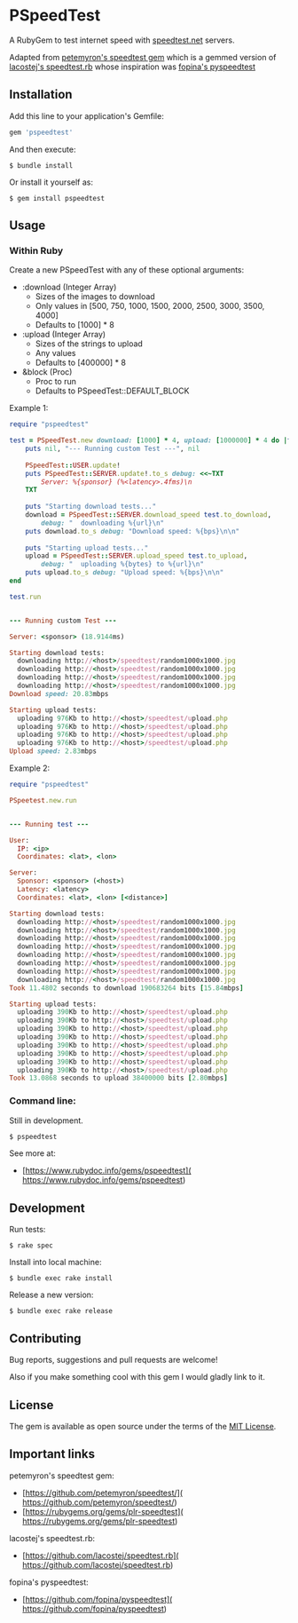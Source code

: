 # PSpeedTest

A RubyGem to test internet speed with [speedtest.net](
	https://www.speedtest.net/) servers.

Adapted from [petemyron's speedtest gem](
	https://github.com/petemyron/speedtest/)
which is a gemmed version of [lacostej's speedtest.rb](
	https://github.com/lacostej/speedtest.rb)
whose inspiration was [fopina's pyspeedtest](
	https://github.com/fopina/pyspeedtest)

## Installation

Add this line to your application's Gemfile:

```ruby
gem 'pspeedtest'
```

And then execute:

	$ bundle install

Or install it yourself as:

	$ gem install pspeedtest

## Usage

### Within Ruby

Create a new PSpeedTest with any of these optional arguments:
- :download (Integer Array)
  - Sizes of the images to download
  - Only values in [500, 750, 1000, 1500, 2000, 2500, 3000, 3500, 4000]
  - Defaults to [1000] * 8
- :upload (Integer Array)
  - Sizes of the strings to upload
  - Any values
  - Defaults to [400000] * 8
- &block (Proc)
  - Proc to run
  - Defaults to PSpeedTest::DEFAULT_BLOCK

Example 1:

```ruby
require "pspeedtest"

test = PSpeedTest.new download: [1000] * 4, upload: [1000000] * 4 do |test|
	puts nil, "--- Running custom Test ---", nil
	
	PSpeedTest::USER.update!
	puts PSpeedTest::SERVER.update!.to_s debug: <<~TXT
		Server: %{sponsor} (%<latency>.4fms)\n
	TXT
	
	puts "Starting download tests..."
	download = PSpeedTest::SERVER.download_speed test.to_download,
		debug: "  downloading %{url}\n"
	puts download.to_s debug: "Download speed: %{bps}\n\n"
	
	puts "Starting upload tests..."
	upload = PSpeedTest::SERVER.upload_speed test.to_upload,
		debug: "  uploading %{bytes} to %{url}\n"
	puts upload.to_s debug: "Upload speed: %{bps}\n\n"
end

test.run
```

```ruby

--- Running custom Test ---

Server: <sponsor> (18.9144ms)

Starting download tests:
  downloading http://<host>/speedtest/random1000x1000.jpg
  downloading http://<host>/speedtest/random1000x1000.jpg
  downloading http://<host>/speedtest/random1000x1000.jpg
  downloading http://<host>/speedtest/random1000x1000.jpg
Download speed: 20.83mbps

Starting upload tests:
  uploading 976Kb to http://<host>/speedtest/upload.php
  uploading 976Kb to http://<host>/speedtest/upload.php
  uploading 976Kb to http://<host>/speedtest/upload.php
  uploading 976Kb to http://<host>/speedtest/upload.php
Upload speed: 2.83mbps

```

Example 2:

```ruby
require "pspeedtest"

PSpeetest.new.run
```

```ruby

--- Running test ---

User:
  IP: <ip>
  Coordinates: <lat>, <lon>

Server:
  Sponsor: <sponsor> (<host>)
  Latency: <latency>
  Coordinates: <lat>, <lon> [<distance>]

Starting download tests:
  downloading http://<host>/speedtest/random1000x1000.jpg
  downloading http://<host>/speedtest/random1000x1000.jpg
  downloading http://<host>/speedtest/random1000x1000.jpg
  downloading http://<host>/speedtest/random1000x1000.jpg
  downloading http://<host>/speedtest/random1000x1000.jpg
  downloading http://<host>/speedtest/random1000x1000.jpg
  downloading http://<host>/speedtest/random1000x1000.jpg
  downloading http://<host>/speedtest/random1000x1000.jpg
Took 11.4802 seconds to download 190683264 bits [15.84mbps]

Starting upload tests:
  uploading 390Kb to http://<host>/speedtest/upload.php
  uploading 390Kb to http://<host>/speedtest/upload.php
  uploading 390Kb to http://<host>/speedtest/upload.php
  uploading 390Kb to http://<host>/speedtest/upload.php
  uploading 390Kb to http://<host>/speedtest/upload.php
  uploading 390Kb to http://<host>/speedtest/upload.php
  uploading 390Kb to http://<host>/speedtest/upload.php
  uploading 390Kb to http://<host>/speedtest/upload.php
Took 13.0868 seconds to upload 38400000 bits [2.80mbps]

```

### Command line:

Still in development.

```bash
$ pspeedtest
```

See more at:
* [https://www.rubydoc.info/gems/pspeedtest](
	https://www.rubydoc.info/gems/pspeedtest)

## Development

Run tests:

	$ rake spec

Install into local machine:

	$ bundle exec rake install

Release a new version:

	$ bundle exec rake release

## Contributing

Bug reports, suggestions and pull requests are welcome!

Also if you make something cool with this gem I would gladly link to it.

## License

The gem is available as open source under the terms of the [MIT License](
	https://opensource.org/licenses/MIT).

## Important links

petemyron's speedtest gem:
- [https://github.com/petemyron/speedtest/](
	https://github.com/petemyron/speedtest/)
- [https://rubygems.org/gems/plr-speedtest](
	https://rubygems.org/gems/plr-speedtest)

lacostej's speedtest.rb:
- [https://github.com/lacostej/speedtest.rb](
	https://github.com/lacostej/speedtest.rb)

fopina's pyspeedtest:
- [https://github.com/fopina/pyspeedtest](
	https://github.com/fopina/pyspeedtest)





